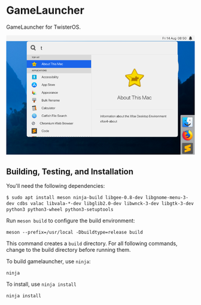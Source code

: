 # GameLauncher
GameLauncher for TwisterOS.

![GameLauncher Screenshot](data/screenshot.png?raw=true)

## Building, Testing, and Installation

You'll need the following dependencies:

```
$ sudo apt install meson ninja-build libgee-0.8-dev libgnome-menu-3-dev cdbs valac libvala-*-dev libglib2.0-dev libwnck-3-dev libgtk-3-dev python3 python3-wheel python3-setuptools
```

Run `meson build` to configure the build environment:

    meson --prefix=/usr/local -Dbuildtype=release build
    
This command creates a `build` directory. For all following commands, change to
the build directory before running them.

To build gamelauncher, use `ninja`:

    ninja

To install, use `ninja install`

    ninja install